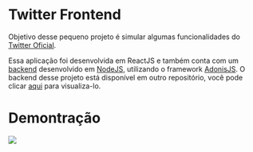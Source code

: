 # Twitter Frontend

Objetivo desse pequeno projeto é simular algumas funcionalidades do [Twitter Oficial](https://twitter.com).

Essa aplicação foi desenvolvida em ReactJS e também conta com um [backend](https://github.com/felipeurbansk/app_twitter_backend) desenvolvido em [NodeJS](https://nodejs.org/), utilizando o framework [AdonisJS](https://adonisjs.com/).
O backend desse projeto está disponível em outro repositório, você pode clicar [aqui](https://github.com/felipeurbansk/app_twitter_backend) para visualiza-lo.

# Demontração
![](https://github.com/felipeurbansk/app_twitter_frontend/blob/master/demo/twitter.gif)
